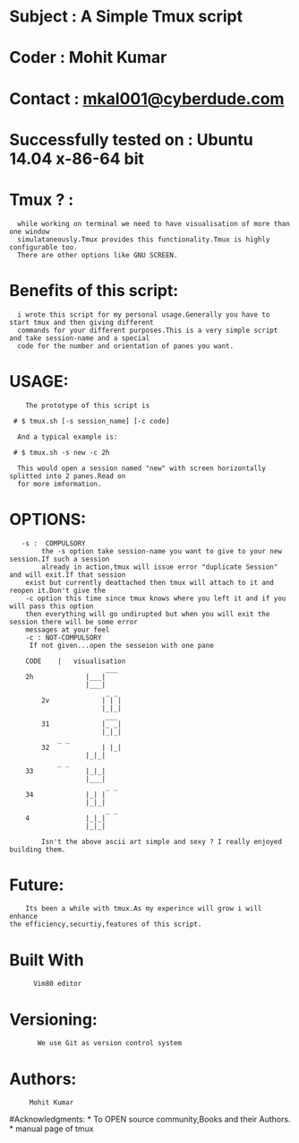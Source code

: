 
# Subject : A Simple Tmux script 
# Coder   : Mohit Kumar
# Contact : mkal001@cyberdude.com
# Successfully tested on : Ubuntu 14.04 x-86-64 bit

# Tmux ? :
      while working on terminal we need to have visualisation of more than one window
      simulataneously.Tmux provides this functionality.Tmux is highly configurable too.
      There are other options like GNU SCREEN.
# Benefits of this script:
      i wrote this script for my personal usage.Generally you have to start tmux and then giving different
      commands for your different purposes.This is a very simple script and take session-name and a special 
      code for the number and orientation of panes you want.
# USAGE:
        The prototype of this script is

     # $ tmux.sh [-s session_name] [-c code]

      And a typical example is:

     # $ tmux.sh -s new -c 2h

      This would open a session named "new" with screen horizontally splitted into 2 panes.Read on 
      for more imformation.

# OPTIONS:
       -s :  COMPULSORY
            the -s option take session-name you want to give to your new session.If such a session
            already in action,tmux will issue error "duplicate Session" and will exit.If that session
	    exist but currently deattached then tmux will attach to it and reopen it.Don't give the 
	    -c option this time since tmux knows where you left it and if you will pass this option 
	    then everything will go undirupted but when you will exit the session there will be some error
	    messages at your feel
        -c : NOT-COMPULSORY
	     If not given...open the sesseion with one pane

	    CODE    |   visualisation
                            ___
	    2h             |___|
	                   |___|
                            _ _
            2v             | | |		     
                           |_|_|
                            ___
            31             |_ _|
                           |_|_|
			    _ _
            32             | |_|
	                   |_|_|
			    _ _
	    33             |_|_|
	                   |___|
                            _ _
	    34             |_| |
	                   |_|_|
                            _ _
	    4              |_|_|
	                   |_|_|

            Isn't the above ascii art simple and sexy ? I really enjoyed building them.
# Future: 
        Its been a while with tmux.As my experince will grow i will enhance
	the efficiency,securtiy,features of this script.
# Built With
          Vim80 editor
# Versioning:
           We use Git as version control system
# Authors:
         Mohit Kumar
#Acknowledgments:
                * To OPEN source community,Books and their Authors.
                * manual page of tmux
	

